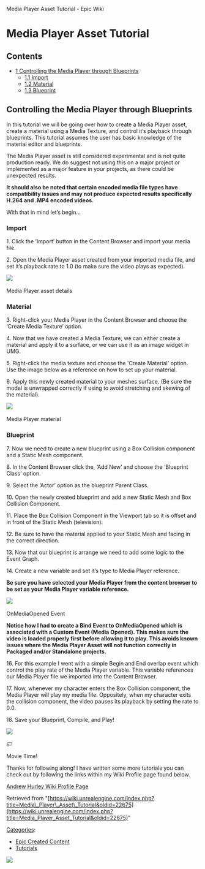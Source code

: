 Media Player Asset Tutorial - Epic Wiki                    

Media Player Asset Tutorial
===========================

Contents
--------

*   [1 Controlling the Media Player through Blueprints](#Controlling_the_Media_Player_through_Blueprints)
    *   [1.1 Import](#Import)
    *   [1.2 Material](#Material)
    *   [1.3 Blueprint](#Blueprint)

Controlling the Media Player through Blueprints
-----------------------------------------------

In this tutorial we will be going over how to create a Media Player asset, create a material using a Media Texture, and control it’s playback through blueprints. This tutorial assumes the user has basic knowledge of the material editor and blueprints.

The Media Player asset is still considered experimental and is not quite production ready. We do suggest not using this on a major project or implemented as a major feature in your projects, as there could be unexpected results.

**It should also be noted that certain encoded media file types have compatibility issues and may not produce expected results specifically H.264 and .MP4 encoded videos.**

With that in mind let’s begin…

### Import

1\. Click the ‘Import’ button in the Content Browser and import your media file.

2\. Open the Media Player asset created from your imported media file, and set it’s playback rate to 1.0 (to make sure the video plays as expected).

[![](https://d3ar1piqh1oeli.cloudfront.net/f/fc/UnrealTestVidImage.PNG/800px-UnrealTestVidImage.PNG)](/File:UnrealTestVidImage.PNG)

Media Player asset details

  

  

### Material

3\. Right-click your Media Player in the Content Browser and choose the ‘Create Media Texture’ option.

4\. Now that we have created a Media Texture, we can either create a material and apply it to a surface, or we can use it as an image widget in UMG.

5\. Right-click the media texture and choose the 'Create Material' option. Use the image below as a reference on how to set up your material.

6\. Apply this newly created material to your meshes surface. (Be sure the model is unwrapped correctly if using to avoid stretching and skewing of the material).

[![](https://d3ar1piqh1oeli.cloudfront.net/0/06/TestVideoMat.PNG/801px-TestVideoMat.PNG)](/File:TestVideoMat.PNG)

Media Player material

### Blueprint

7\. Now we need to create a new blueprint using a Box Collision component and a Static Mesh component.

8\. In the Content Browser click the, ‘Add New’ and choose the ‘Blueprint Class’ option.

9\. Select the ‘Actor’ option as the blueprint Parent Class.

10\. Open the newly created blueprint and add a new Static Mesh and Box Collision Component.

11\. Place the Box Collision Component in the Viewport tab so it is offset and in front of the Static Mesh (television).

12\. Be sure to have the material applied to your Static Mesh and facing in the correct direction.

13\. Now that our blueprint is arrange we need to add some logic to the Event Graph.

14\. Create a new variable and set it’s type to Media Player reference.

**Be sure you have selected your Media Player from the content browser to be set as your Media Player variable reference.**

[![](https://d3ar1piqh1oeli.cloudfront.net/5/5a/OnMediaOpened.PNG/801px-OnMediaOpened.PNG)](/File:OnMediaOpened.PNG)

OnMediaOpened Event

**Notice how I had to create a Bind Event to OnMediaOpened which is associated with a Custom Event (Media Opened). This makes sure the video is loaded properly first before allowing it to play. This avoids known issues where the Media Player Asset will not function correctly in Packaged and/or Standalone projects.**

16\. For this example I went with a simple Begin and End overlap event which control the play rate of the Media Player variable. This variable references our Media Player file we imported into the Content Browser.

17\. Now, whenever my character enters the Box Collision component, the Media Player will play my media file. Oppositely, when my character exits the collision component, the video pauses its playback by setting the rate to 0.0.

18\. Save your Blueprint, Compile, and Play!

[![](https://d3ar1piqh1oeli.cloudfront.net/4/40/MediaTelevisionBlueprint.PNG/773px-MediaTelevisionBlueprint.PNG)](/File:MediaTelevisionBlueprint.PNG)

[![](/skins/common/images/magnify-clip.png)](/File:MediaTelevisionBlueprint.PNG "Enlarge")

Movie Time!

  

Thanks for following along! I have written some more tutorials you can check out by following the links within my Wiki Profile page found below.

[Andrew Hurley Wiki Profile Page](/User:AndrewHurley "User:AndrewHurley")

Retrieved from "[https://wiki.unrealengine.com/index.php?title=Media\_Player\_Asset\_Tutorial&oldid=22675](https://wiki.unrealengine.com/index.php?title=Media_Player_Asset_Tutorial&oldid=22675)"

[Categories](/Special:Categories "Special:Categories"):

*   [Epic Created Content](/Category:Epic_Created_Content "Category:Epic Created Content")
*   [Tutorials](/Category:Tutorials "Category:Tutorials")

  ![](https://tracking.unrealengine.com/track.png)